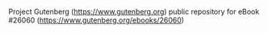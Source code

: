 Project Gutenberg (https://www.gutenberg.org) public repository for eBook #26060 (https://www.gutenberg.org/ebooks/26060)
